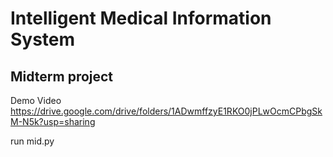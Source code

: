 # Intelligent Medical Information System 
## Midterm project

Demo Video https://drive.google.com/drive/folders/1ADwmffzyE1RKO0jPLwOcmCPbgSkM-N5k?usp=sharing

run mid.py


